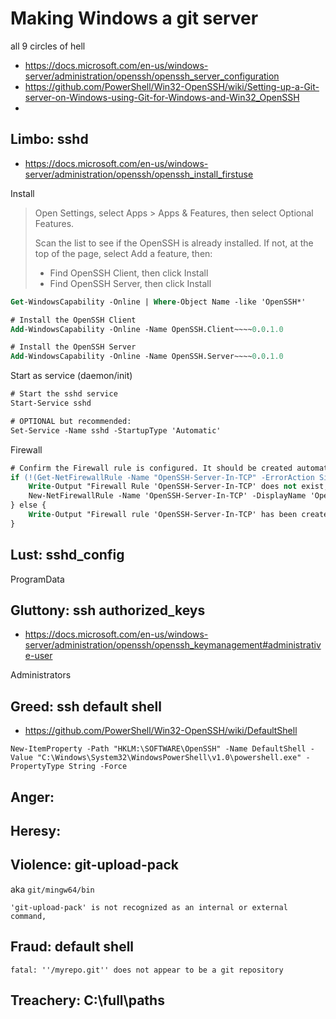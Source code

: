 # Making Windows a git server

all 9 circles of hell

-   https://docs.microsoft.com/en-us/windows-server/administration/openssh/openssh_server_configuration
-   https://github.com/PowerShell/Win32-OpenSSH/wiki/Setting-up-a-Git-server-on-Windows-using-Git-for-Windows-and-Win32_OpenSSH
-

## Limbo: ssh**d**

-   https://docs.microsoft.com/en-us/windows-server/administration/openssh/openssh_install_firstuse

Install

> Open Settings, select Apps > Apps & Features, then select Optional Features.
>
> Scan the list to see if the OpenSSH is already installed. If not, at the top
> of the page, select Add a feature, then:
>
> -   Find OpenSSH Client, then click Install
> -   Find OpenSSH Server, then click Install

```ps
Get-WindowsCapability -Online | Where-Object Name -like 'OpenSSH*'

# Install the OpenSSH Client
Add-WindowsCapability -Online -Name OpenSSH.Client~~~~0.0.1.0

# Install the OpenSSH Server
Add-WindowsCapability -Online -Name OpenSSH.Server~~~~0.0.1.0
```

Start as service (daemon/init)

```ps
# Start the sshd service
Start-Service sshd

# OPTIONAL but recommended:
Set-Service -Name sshd -StartupType 'Automatic'
```

Firewall

```ps
# Confirm the Firewall rule is configured. It should be created automatically by setup. Run the following to verify
if (!(Get-NetFirewallRule -Name "OpenSSH-Server-In-TCP" -ErrorAction SilentlyContinue | Select-Object Name, Enabled)) {
    Write-Output "Firewall Rule 'OpenSSH-Server-In-TCP' does not exist, creating it..."
    New-NetFirewallRule -Name 'OpenSSH-Server-In-TCP' -DisplayName 'OpenSSH Server (sshd)' -Enabled True -Direction Inbound -Protocol TCP -Action Allow -LocalPort 22
} else {
    Write-Output "Firewall rule 'OpenSSH-Server-In-TCP' has been created and exists."
}
```

## Lust: sshd\_**config**

ProgramData

## Gluttony: ssh **authorized_keys**

-   https://docs.microsoft.com/en-us/windows-server/administration/openssh/openssh_keymanagement#administrative-user

Administrators

## Greed: ssh default shell

-   https://github.com/PowerShell/Win32-OpenSSH/wiki/DefaultShell

```
New-ItemProperty -Path "HKLM:\SOFTWARE\OpenSSH" -Name DefaultShell -Value "C:\Windows\System32\WindowsPowerShell\v1.0\powershell.exe" -PropertyType String -Force
```

## Anger:

## Heresy:

## Violence: git-upload-pack

aka `git/mingw64/bin`

```
'git-upload-pack' is not recognized as an internal or external command,
```

## Fraud: default shell

`fatal: ''/myrepo.git'' does not appear to be a git repository`

## Treachery: C:\full\paths
